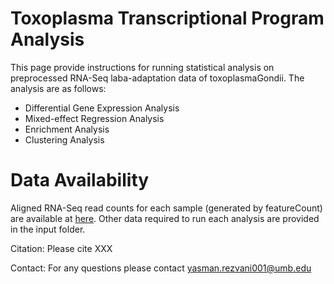 # Toxoplasma Transcriptional Program Analysis

This page provide instructions for running statistical analysis on preprocessed RNA-Seq laba-adaptation data of toxoplasmaGondii. The analysis are as follows:

* Differential Gene Expression Analysis
* Mixed-effect Regression Analysis
* Enrichment Analysis
* Clustering Analysis

# Data Availability

Aligned RNA-Seq read counts for each sample (generated by featureCount) are available at [here](https://markov.math.umb.edu/rnaseq_counts_toxoplasma/rnaseq_counts_toxo.zip). Other data required to run each analysis are provided in the input folder. 

Citation: Please cite
XXX

Contact: For any questions please contact yasman.rezvani001@umb.edu
